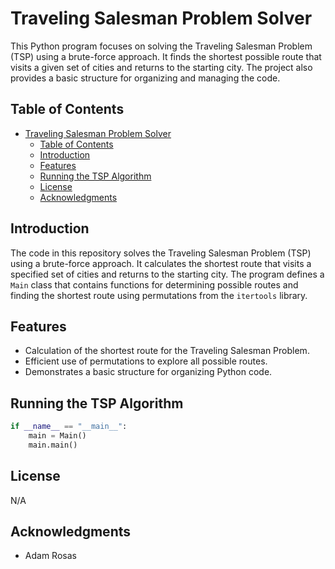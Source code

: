 # Traveling Salesman Problem Solver

This Python program focuses on solving the Traveling Salesman Problem (TSP) using a brute-force approach. It finds the shortest possible route that visits a given set of cities and returns to the starting city. The project also provides a basic structure for organizing and managing the code.

## Table of Contents

- [Traveling Salesman Problem Solver](#traveling-salesman-problem-solver)
  - [Table of Contents](#table-of-contents)
  - [Introduction](#introduction)
  - [Features](#features)
  - [Running the TSP Algorithm](#running-the-tsp-algorithm)
  - [License](#license)
  - [Acknowledgments](#acknowledgments)

## Introduction

The code in this repository solves the Traveling Salesman Problem (TSP) using a brute-force approach. It calculates the shortest route that visits a specified set of cities and returns to the starting city. The program defines a `Main` class that contains functions for determining possible routes and finding the shortest route using permutations from the `itertools` library. 

## Features

- Calculation of the shortest route for the Traveling Salesman Problem.
- Efficient use of permutations to explore all possible routes.
- Demonstrates a basic structure for organizing Python code.

## Running the TSP Algorithm 
```python
if __name__ == "__main__":
    main = Main()
    main.main()
```
## License
N/A

## Acknowledgments
- Adam Rosas
